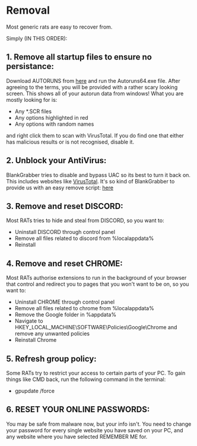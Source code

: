 # Removal
Most generic rats are easy to recover from.

Simply (IN THIS ORDER):

## 1. Remove all startup files to ensure no persistance:
Download AUTORUNS from [here](https://download.sysinternals.com/files/Autoruns.zip) and run the Autoruns64.exe file. After agreeing to the terms, you will be provided with a rather scary looking screen. This shows all of your autorun data from windows!
What you are mostly looking for is:
- Any *.SCR files
- Any options highlighted in red
- Any options with random names

and right click them to scan with VirusTotal. If you do find one that either has malicious results or is not recognised, disable it.

## 2. Unblock your AntiVirus:
BlankGrabber tries to disable and bypass UAC so its best to turn it back on. This includes websites like [VirusTotal](https://www.virustotal.com). It's so kind of BlankGrabber to provide us with an easy remove script:
[here](https://github.com/Blank-c/Blank-Grabber/blob/main/Blank%20Grabber/Extras/unblock_sites.py)

## 3. Remove and reset DISCORD:
Most RATs tries to hide and steal from DISCORD, so you want to:
- Uninstall DISCORD through control panel
- Remove all files related to discord from %localappdata%
- Reinstall

## 4. Remove and reset CHROME:
Most RATs authorise extensions to run in the background of your browser that control and redirect you to pages that you won't want to be on, so you want to:
- Uninstall CHROME through control panel
- Remove all files related to chrome from %localappdata%
- Remove the Google folder in %appdata%
- Navigate to HKEY_LOCAL_MACHINE\SOFTWARE\Policies\Google\Chrome and remove any unwanted policies
- Reinstall Chrome

## 5. Refresh group policy:
Some RATs try to restrict your access to certain parts of your PC. To gain things like CMD back, run the following command in the terminal:
- gpupdate /force

## 6. RESET YOUR ONLINE PASSWORDS:
You may be safe from malware now, but your info isn't. You need to change your password for every single website you have saved on your PC, and any website where you have selected REMEMBER ME for.
